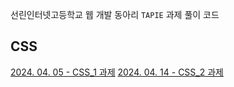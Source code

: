 선린인터넷고등학교 웹 개발 동아리 `TAPIE` 과제 풀이 코드

## CSS
[2024. 04. 05 - CSS_1 과제](https://github.com/FIRO-LEARN/TAPIE/tree/main/CSS_1)
[2024. 04. 14 - CSS_2 과제](https://github.com/FIRO-LEARN/TAPIE/tree/main/CSS_2)

